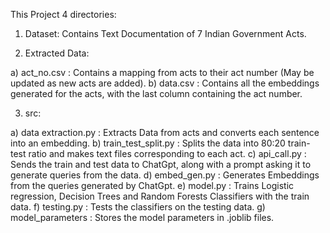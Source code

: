 This Project 4 directories:

1. Dataset: Contains Text Documentation of 7 Indian Government Acts.

2. Extracted Data:

a) act_no.csv : Contains a mapping from acts to their act number (May be updated as new acts are added).
b) data.csv : Contains all the embeddings generated for the acts, with the last column containing the act number.

3. src:

a) data extraction.py : Extracts Data from acts and converts each sentence into an embedding.
b) train_test_split.py : Splits the data into 80:20 train-test ratio and makes text files corresponding to each act.
c) api_call.py :  Sends the train and test data to ChatGpt, along with a prompt asking it to generate queries from the data.
d) embed_gen.py : Generates Embeddings from the queries generated by ChatGpt.
e) model.py : Trains Logistic regression, Decision Trees and Random Forests Classifiers with the train data.
f) testing.py : Tests the classifiers on the testing data.
g) model_parameters : Stores the model parameters in .joblib files.
